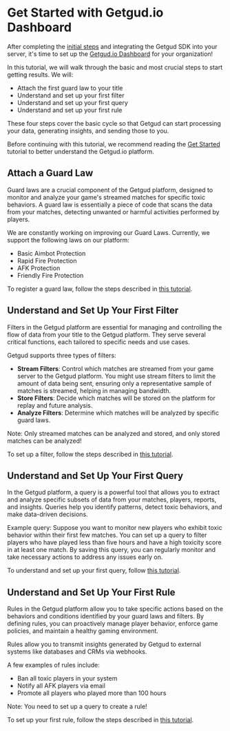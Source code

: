 # Get Started with Getgud.io Dashboard

After completing the [initial steps](https://github.com/getgud-io/getgud-docs/blob/main/get-started.md) and integrating the Getgud SDK into your server, it's time to set up the [Getgud.io Dashboard](https://staging.dashboard.getgud.io/) for your organization!

In this tutorial, we will walk through the basic and most crucial steps to start getting results. We will:
- Attach the first guard law to your title
- Understand and set up your first filter
- Understand and set up your first query
- Understand and set up your first rule

These four steps cover the basic cycle so that Getgud can start processing your data, generating insights, and sending those to you.

Before continuing with this tutorial, we recommend reading the [Get Started](https://github.com/getgud-io/getgud-docs/blob/main/get-started.md) tutorial to better understand the Getgud.io platform.

## Attach a Guard Law

Guard laws are a crucial component of the Getgud platform, designed to monitor and analyze your game's streamed matches for specific toxic behaviors. A guard law is essentially a piece of code that scans the data from your matches, detecting unwanted or harmful activities performed by players. 

We are constantly working on improving our Guard Laws. Currently, we support the following laws on our platform:
- Basic Aimbot Protection
- Rapid Fire Protection
- AFK Protection
- Friendly Fire Protection

To register a guard law, follow the steps described in [this tutorial](https://youtu.be/4a7rFfUTUrI?list=PLMIGIFMfKUAv4AQHvnv4PzSvmd9dsYk0p&t=88).

## Understand and Set Up Your First Filter

Filters in the Getgud platform are essential for managing and controlling the flow of data from your title to the Getgud platform. They serve several critical functions, each tailored to specific needs and use cases.

Getgud supports three types of filters:
- **Stream Filters**: Control which matches are streamed from your game server to the Getgud platform. You might use stream filters to limit the amount of data being sent, ensuring only a representative sample of matches is streamed, helping in managing bandwidth.
- **Store Filters**: Decide which matches will be stored on the platform for replay and future analysis.
- **Analyze Filters**: Determine which matches will be analyzed by specific guard laws.

Note: Only streamed matches can be analyzed and stored, and only stored matches can be analyzed!

To set up a filter, follow the steps described in [this tutorial](https://youtu.be/4a7rFfUTUrI?list=PLMIGIFMfKUAv4AQHvnv4PzSvmd9dsYk0p&t=122).

## Understand and Set Up Your First Query

In the Getgud platform, a query is a powerful tool that allows you to extract and analyze specific subsets of data from your matches, players, reports, and insights. Queries help you identify patterns, detect toxic behaviors, and make data-driven decisions.

Example query:
Suppose you want to monitor new players who exhibit toxic behavior within their first few matches. You can set up a query to filter players who have played less than five hours and have a high toxicity score in at least one match. By saving this query, you can regularly monitor and take necessary actions to address any issues early on.

To understand and set up your first query, follow [this tutorial](https://youtu.be/PhsRuc5qNHY?list=PLMIGIFMfKUAv4AQHvnv4PzSvmd9dsYk0p).

## Understand and Set Up Your First Rule

Rules in the Getgud platform allow you to take specific actions based on the behaviors and conditions identified by your guard laws and filters. By defining rules, you can proactively manage player behavior, enforce game policies, and maintain a healthy gaming environment.

Rules allow you to transmit insights generated by Getgud to external systems like databases and CRMs via webhooks.

A few examples of rules include:
- Ban all toxic players in your system
- Notify all AFK players via email
- Promote all players who played more than 100 hours

Note: You need to set up a query to create a rule!

To set up your first rule, follow the steps described in [this tutorial](https://youtu.be/4a7rFfUTUrI?list=PLMIGIFMfKUAv4AQHvnv4PzSvmd9dsYk0p&t=194).
